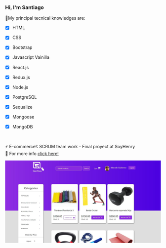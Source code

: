 ### Hi, I'm Santiago<br/>
👾My principal tecnical knowledges are:
- [x] HTML
- [x] CSS
- [x] Bootstrap
- [x] Javascript Vainilla
- [x] React.js
- [x] Redux.js
- [x] Node.js
- [x] PostgreSQL
- [x] Sequalize
- [x] Mongoose
- [x] MongoDB
 

<br/>

⚡ E-commerce!:
SCRUM team work - Final proyect at SoyHenry<br/>
📩 For more info [click here!](https://github.com/SantiagoLesait/E-commerce-Henry)

![alt text](https://raw.githubusercontent.com/SantiagoLesait/images/main/0.jpg?token=AQM3L5HYITWMN3NJ4ZMMBES7V3MRW "Logo Title Text 1")
